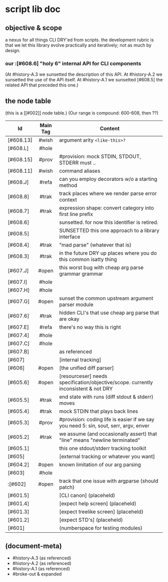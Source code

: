 # script lib doc

## objective & scope

a nexus for all things CLI DRY'ed from scripts. the development rubric is
that we let this library evolve practically and iteratively; not as much by
design.



### our :[#608.6] "holy 6" internal API for CLI components

(At #history-A.3 we sunsetted the description of this API. At #history-A.2
we sunsetted the use of the API itself. At #history-A.1 we sunsetted [#608.5]
the related API that preceded this one.)



## <a name="node-table"></a>the node table

(this is a [\[#002\]] node table.)
(Our range is compound: 600-608, then ??)

|Id                         | Main Tag | Content |
|---------------------------|:-----:|---|
|[#608.13]                  | #wish | argument arity `<like-this>?`
|[#608.L]                   | #hole |
|[#608.15]                  | #prov | #provision: mock STDIN, STDOUT, STDERR must ..
|[#608.11]                  | #wish | command aliases
|[#608.J]                   | #refa | can you employ decorators w/o a starting method
|[#608.8]                   | #trak | track places where we render parse error context
|[#608.7]                   | #trak | expression shape: convert category into first line prefix
|[#608.6]                   |       | sunsetted. for now this identifier is retired.
|[#608.5]                   |       | SUNSETTED this one approach to a library interface
|[#608.4]                   | #trak | "mad parse" (whatever that is)
|[#608.3]                   | #trak | in the future DRY up places where you do this common isatty thing |
|[#607.J]                   | #open | this worst bug with cheap arg parse grammar grammar
|[#607.I]                   | #hole |
|[#607.H]                   | #hole |
|[#607.G]                   | #open | sunset the common upstream argument parser module
|[#607.6]                   | #trak | hidden CLI's that use cheap arg parse that are okay
|[#607.E]                   | #refa | there's no way this is right
|[#607.4]                   | #hole |
|[#607.C]                   | #hole |
|[#607.B]                   |       | as referenced |
|[#607]                     |       | [internal tracking] |
|[#606]                     | #open | [the unified diff parser]
|[#605.6]                   | #open | [resourceser] needs specification/objective/scope. currently inconsistent & not DRY
|[#605.5]                   | #trak | end state with runs (diff stdout & stderr) moves
|[#605.4]                   | #trak | mock STDIN that plays back lines
|[#605.3]                   | #prov | #provision: coding life is easier if we say you need 5: sin, sout, serr, argv, enver
|[#605.2]                   | #trak | we assume (and occasionally assert) that "line" means "newline terminated"
|[#605.1]                   |       | this one stdout/stderr tracking toolkit
|[#605]                     |       | [external tracking or whatever you want]
|[#604.2]                   | #open | known limitation of our arg parsing
|[#603]                     | #hole |
|:[#602]                    | #open | track that one issue with argparse (should patch) |
|[#601.5]                   |       | [CLI canon]  (placeheld)
|[#601.4]                   |       | [expect help screen]  (placeheld)
|[#601.3]                   |       | [expect treelike screen]  (placeheld)
|[#601.2]                   |       | [expect STD's]  (placeheld)
|[#601]                     |       | (numberspace for testing modules)




## (document-meta)

  - #history-A.3 (as referenced)
  - #history-A.2 (as referenced)
  - #history-A.1 (as referenced)
  - #broke-out & expanded
